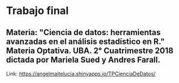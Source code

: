 # Trabajo final 

## Materia: "Ciencia de datos: herramientas avanzadas en el análisis estadístico en R." Materia Optativa. UBA. 2° Cuatrimestre 2018 dictada por Mariela Sued y Andres Farall.

Link: https://angelmaitelucia.shinyapps.io/TPCienciaDeDatos/
